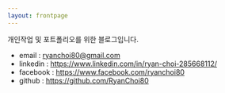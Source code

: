 ```yaml
---
layout: frontpage
---
```


개인작업 및 포트폴리오를 위한 블로그입니다. 

* email : <ryanchoi80@gmail.com>
* linkedin : <https://www.linkedin.com/in/ryan-choi-285668112/>
* facebook : <https://www.facebook.com/ryanchoi80>
* github : <https://github.com/RyanChoi80>

